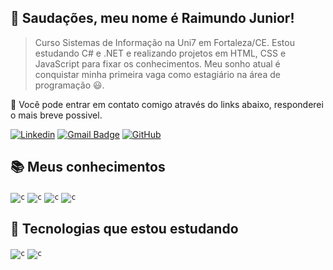 ## 👋 Saudações, meu nome é <strong>Raimundo Junior</strong>!

> Curso Sistemas de Informação na Uni7 em Fortaleza/CE. Estou estudando C# e .NET e realizando projetos em HTML, CSS e JavaScript para fixar os conhecimentos. Meu sonho atual é conquistar minha primeira vaga como estagiário na área de programação 😃.

💬 Você pode entrar em contato comigo através do links abaixo, responderei o mais breve possivel.

[![Linkedin](https://img.shields.io/badge/-raimundojunior99-blue?style=flat-square&logo=Linkedin&logoColor=white&link=https://www.linkedin.com/in/raimundojunior99/)](https://www.linkedin.com/in/raimundojunior99/)
[![Gmail Badge](https://img.shields.io/badge/-juniorod99@gmail.com-006bed?style=flat-square&logo=Gmail&logoColor=white&link=mailto:SEU-EMAIL)](mailto:juniorod99@gmail.com)
[![GitHub](https://img.shields.io/github/followers/juniorod99?label=follow&style=social)](https://github.com/juniorod99)

## 📚 Meus conhecimentos

<code><img src="https://img.shields.io/badge/HTML5-E34F26?style=for-the-badge&logo=html5&logoColor=white" alt="c"/></code>
<code><img src="https://img.shields.io/badge/CSS3-1572B6?style=for-the-badge&logo=css3&logoColor=white" alt="c"/></code>
<code><img src="https://img.shields.io/badge/JavaScript-F7DF1E?style=for-the-badge&logo=javascript&logoColor=black" alt="c"/></code>
<code><img src="https://img.shields.io/badge/MySQL-01529E?style=for-the-badge&logo=mysql&logoColor=white" alt="c"/></code>

## 🤯 Tecnologias que estou estudando

<code><img src="https://img.shields.io/badge/PHP-777BB4?style=for-the-badge&logo=php&logoColor=white" alt="c"/></code>
<code><img src="https://img.shields.io/badge/Laravel-FF2D20?style=for-the-badge&logo=laravel&logoColor=white" alt="c"/></code>

